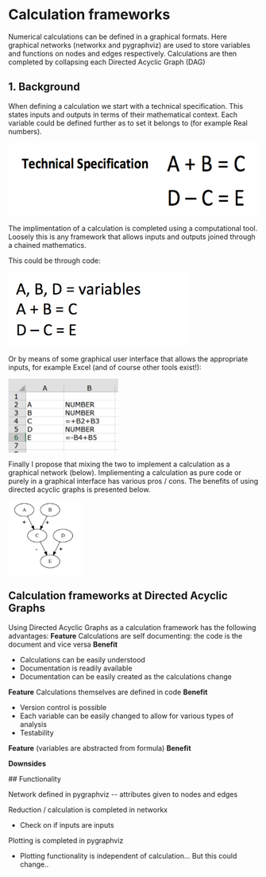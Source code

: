 # Calculation frameworks 

Numerical calculations can be defined in a graphical formats. Here graphical networks (networkx and pygraphviz) are used to store variables and functions on nodes and edges respectively. Calculations are then completed by collapsing each Directed Acyclic Graph (DAG)

## 1. Background 

When defining a calculation we start with a technical specification. This states inputs and outputs in terms of  their mathematical context. Each variable could be defined further as to set it belongs to (for example Real numbers).

<img src="https://github.com/jdvt/dag-calculation-framework/blob/master/readme_images/technical_specification.png" height="150" align="middle">

The implimentation of a calculation is completed using a computational tool. Loosely this is any framework that allows inputs and outputs joined through a chained mathematics. 

This could be through code: 

<p class="aligncenter">
<img src="https://github.com/jdvt/dag-calculation-framework/blob/master/readme_images/code_implementation.png" height="150">
</p>

Or by means of some graphical user interface that allows the appropriate inputs, for example Excel (and of course other tools exist!): 

<img src="https://github.com/jdvt/dag-calculation-framework/blob/master/readme_images/excel_implementation.png" align="middle" height="150">

Finally I propose that mixing the two to implement a calculation as a graphical network (below). Impliementing a calculation as pure code or purely in a graphical interface has various pros / cons. The benefits of using directed acyclic graphs is presented below. 

<img src="https://github.com/jdvt/dag-calculation-framework/blob/master/readme_images/graphical_network_implementation.png" height="150" align="middle">

## Calculation frameworks at Directed Acyclic Graphs

Using Directed Acyclic Graphs as a calculation framework has the following advantages:
**Feature** Calculations are self documenting: the code is the document and vice versa
**Benefit** 
* Calculations can be easily understood 
* Documentation is readily available 
* Documentation can be easily created as the calculations change 

**Feature** Calculations themselves are defined in code 
**Benefit** 
* Version control is possible 
* Each variable can be easily changed to allow for various types of analysis 
* Testability 

**Feature**  (variables are abstracted from formula)
**Benefit** 

**Downsides** 



## Functionality

Network defined in pygraphviz 
-- attributes given to nodes and edges 

Reduction / calculation is completed in networkx 
- Check on if inputs are inputs 

Plotting is completed in pygraphviz
- Plotting functionality is independent of calculation... But this could change.. 